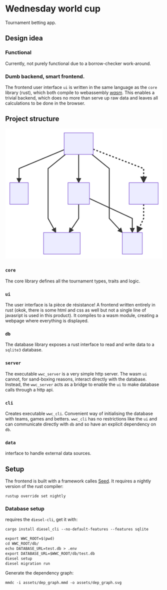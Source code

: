 # Wednesday world cup

Tournament betting app.

## Design idea

### Functional
Currently, not purely functional due to a borrow-checker work-around.

### Dumb backend, smart frontend.
The frontend user interface `ui` is written in the same language as the `core` library (rust), which both compile to webassembly [_wasm_](https://webassembly.org/).
This enables a trivial backend, which does no more than serve up raw data and leaves all calculations to be done in the browser.

## Project structure

![Dependency graph](assets/dep_graph.svg)

### `core`
The core library defines all the tournament types, traits and logic.

### `ui`
The user interface is la pièce de résistance! A frontend written entirely in rust (okok, there is some html and css as well but not a single line of javasript is used in this product).
It compiles to a wasm module, creating a webpage where everything is displayed.

### `db`
The database library exposes a rust interface to read and write data to a `sqlite3` database.

### `server`
The executable `wwc_server` is a very simple http server. The wasm `ui` cannot, for sand-boxing reasons, interact directly with the database. Instead, the `wwc_server` acts as a bridge to enable the `ui` to make database calls through a http api.

### `cli`
Creates executable `wwc_cli`. Convenient way of initialising the database with teams, games and betters. `wwc_cli` has no restrictions like the `ui` and can communicate directly with `db` and so have an explicit dependency on `db`.

### `data`
interface to handle external data sources.

## Setup
The frontend is built with a framework calles [Seed](https://seed-rs.org/).
It requires a nightly version of the rust compiler:

```
rustup override set nightly
```
### Database setup
requires the `diesel-cli`, get it with:
```
cargo install diesel_cli --no-default-features --features sqlite
```

```
export WWC_ROOT=$(pwd)
cd WWC_ROOT/db/
echo DATABASE_URL=test.db > .env
export DATABASE_URL=$WWC_ROOT/db/test.db
diesel setup
diesel migration run
```

Generate the dependency graph:
```
mmdc -i assets/dep_graph.mmd -o assets/dep_graph.svg
```
